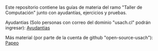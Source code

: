 Este repositorio contiene las guías de materia del ramo "Taller de Computación" junto con ayudantías, ejercicios y pruebas.

Ayudantias (Solo personas con correo del dominio "usach.cl" podrán ingresar):
[Ayudantias](https://drive.google.com/drive/folders/1nGpyYsR7nWxjlt4o7ecncSyEyx8J0sSr?fbclid=IwAR3VWy9nH9ZblpfHXomjMLT2Kz8BCmViHGSFuZvfJ79ovBhbQekOgwnzujQ)


Más material (por parte de la cuenta de github "open-source-usach"):
[Papeo](https://github.com/open-source-usach/papeos-guias/tree/main/%5BTDC%5D%20-%20Teor%C3%ADa%20de%20Computaci%C3%B3n)
